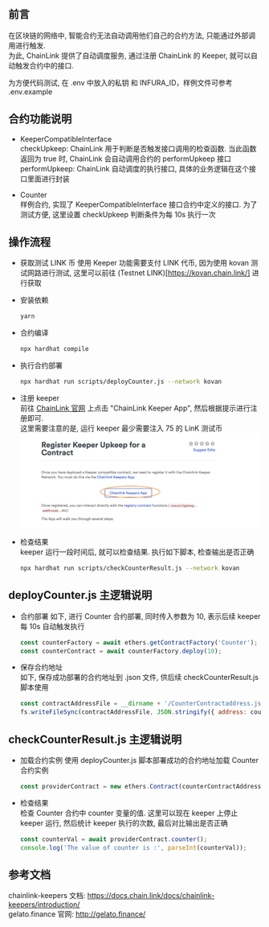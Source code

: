 ## 前言

在区块链的网络中, 智能合约无法自动调用他们自己的合约方法, 只能通过外部调用进行触发.  
为此, ChainLink 提供了自动调度服务, 通过注册 ChainLink 的 Keeper, 就可以自动触发合约中的接口.

为方便代码测试, 在 .env 中放入的私钥 和 INFURA_ID，样例文件可参考 .env.example

## 合约功能说明

- KeeperCompatibleInterface  
  checkUpkeep: ChainLink 用于判断是否触发接口调用的检查函数. 当此函数返回为 true 时, ChainLink 会自动调用合约的 performUpkeep 接口  
  performUpkeep: ChainLink 自动调度的执行接口, 具体的业务逻辑在这个接口里面进行封装

- Counter  
  样例合约, 实现了 KeeperCompatibleInterface 接口合约中定义的接口. 为了测试方便, 这里设置 checkUpkeep 判断条件为每 10s 执行一次

## 操作流程

- 获取测试 LINK 币
  使用 Keeper 功能需要支付 LINK 代币, 因为使用 kovan 测试网路进行测试, 这里可以前往 (Testnet LINK)[https://kovan.chain.link/] 进行获取

- 安装依赖

  ```bash
  yarn
  ```

- 合约编译

  ```bash
  npx hardhat compile
  ```

- 执行合约部署

  ```bash
  npx hardhat run scripts/deployCounter.js --network kovan
  ```

- 注册 keeper  
  前往 [ChainLink 官网](https://docs.chain.link/docs/chainlink-keepers/register-upkeep/) 上点击 "ChainLink Keeper App", 然后根据提示进行注册即可.  
  这里需要注意的是, 运行 keeper 最少需要注入 75 的 LinK 测试币
  ![keeper](./images/keeper.png)

- 检查结果  
  keeper 运行一段时间后, 就可以检查结果. 执行如下脚本, 检查输出是否正确

  ```bash
  npx hardhat run scripts/checkCounterResult.js --network kovan
  ```

## deployCounter.js 主逻辑说明

- 合约部署
  如下, 进行 Counter 合约部署, 同时传入参数为 10, 表示后续 keeper 每 10s 自动触发执行

  ```js
  const counterFactory = await ethers.getContractFactory('Counter');
  const counterContract = await counterFactory.deploy(10);
  ```

- 保存合约地址  
  如下, 保存成功部署的合约地址到 .json 文件, 供后续 checkCounterResult.js 脚本使用

  ```js
  const contractAddressFile = __dirname + '/CounterContractaddress.json';
  fs.writeFileSync(contractAddressFile, JSON.stringify({ address: counterContract.address }, undefined, 2));
  ```

## checkCounterResult.js 主逻辑说明

- 加载合约实例
  使用 deployCounter.js 脚本部署成功的合约地址加载 Counter 合约实例

  ```js
  const providerContract = new ethers.Contract(counterContractAddress.address, artifact.abi, provider);
  ```

- 检查结果  
  检查 Counter 合约中 counter 变量的值.
  这里可以现在 keeper 上停止 keeper 运行, 然后统计 keeper 执行的次数, 最后对比输出是否正确

  ```js
  const counterVal = await providerContract.counter();
  console.log('The value of counter is :', parseInt(counterVal));
  ```

## 参考文档
chainlink-keepers 文档:  https://docs.chain.link/docs/chainlink-keepers/introduction/   
gelato.finance 官网: http://gelato.finance/ 

